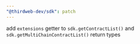 ```yaml
---
"@thirdweb-dev/sdk": patch
---
```


add `extensions` getter to `sdk.getContractList()` and `sdk.getMultiChainContractList()` return types

